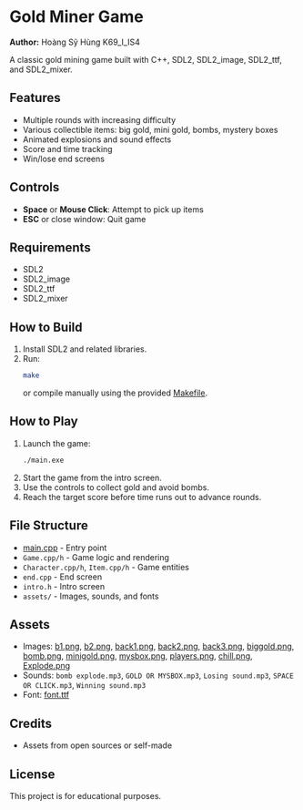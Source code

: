 # Gold Miner Game

**Author:** Hoàng Sỹ Hùng K69_I_IS4

A classic gold mining game built with C++, SDL2, SDL2_image, SDL2_ttf, and SDL2_mixer.

## Features

- Multiple rounds with increasing difficulty
- Various collectible items: big gold, mini gold, bombs, mystery boxes
- Animated explosions and sound effects
- Score and time tracking
- Win/lose end screens

## Controls

- **Space** or **Mouse Click**: Attempt to pick up items
- **ESC** or close window: Quit game

## Requirements

- SDL2
- SDL2_image
- SDL2_ttf
- SDL2_mixer

## How to Build

1. Install SDL2 and related libraries.
2. Run:
    ```sh
    make
    ```
   or compile manually using the provided [Makefile](http://_vscodecontentref_/0).

## How to Play

1. Launch the game:
    ```sh
    ./main.exe
    ```
2. Start the game from the intro screen.
3. Use the controls to collect gold and avoid bombs.
4. Reach the target score before time runs out to advance rounds.

## File Structure

- [main.cpp](http://_vscodecontentref_/1) - Entry point
- `Game.cpp/h` - Game logic and rendering
- `Character.cpp/h`, `Item.cpp/h` - Game entities
- `end.cpp` - End screen
- `intro.h` - Intro screen
- `assets/` - Images, sounds, and fonts

## Assets

- Images: [b1.png](http://_vscodecontentref_/2), [b2.png](http://_vscodecontentref_/3), [back1.png](http://_vscodecontentref_/4), [back2.png](http://_vscodecontentref_/5), [back3.png](http://_vscodecontentref_/6), [biggold.png](http://_vscodecontentref_/7), [bomb.png](http://_vscodecontentref_/8), [minigold.png](http://_vscodecontentref_/9), [mysbox.png](http://_vscodecontentref_/10), [players.png](http://_vscodecontentref_/11), [chill.png](http://_vscodecontentref_/12), [Explode.png](http://_vscodecontentref_/13)
- Sounds: `bomb explode.mp3`, `GOLD OR MYSBOX.mp3`, `Losing sound.mp3`, `SPACE OR CLICK.mp3`, `Winning sound.mp3`
- Font: [font.ttf](http://_vscodecontentref_/14)

## Credits

- Assets from open sources or self-made

## License

This project is for educational purposes.